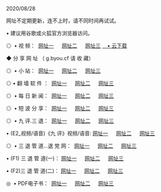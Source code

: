 <p>2020/08/28
<p>网址不定期更新，连不上时，请不同时间再试试。
<p>• 建议用谷歌或火狐官方浏览器访问。
<p>◎  • 视 频： 
<a href="http://mrk.proyectolanuevatierra.com/s/" target="_blank">网址一</a> 　 
<a href="http://mik.proyectolanuevatierra.com/s/" target="_blank">网址二</a> 　 
<a href="http://mok.proyectolanuevatierra.com/tv.html" target="_blank">网址三</a>  
<a href="https://disk.yandex.ru/d/wIUK0uxc3Gk4Ng" target="_blank">　• 云下载 </a></p>

<p> ◆ 分 享 网 址 （ g.byou.cf 请 收 藏） </p>
<p>◎   •  小 站：  
<a href="http://mrk.proyectolanuevatierra.com/f.html" target="_blank">网址一</a> 　 
<a href="http://mik.proyectolanuevatierra.com/h.html" target="_blank">网址二</a> 　 
<a href="http://mok.proyectolanuevatierra.com/k/" target="_blank">网址三</a></p>
<p>◎  • 翻 墙 软 件 ：  
<a href="http://mrk.proyectolanuevatierra.com/ff/" target="_blank">网址一</a> 　 
<a href="http://mik.proyectolanuevatierra.com/s/read/a1_nd.html" target="_blank">网址二</a> 　 
<a href="http://mok.proyectolanuevatierra.com/ff/index.html" target="_blank">网址三</a></p>
<p>◎   • 每 日 新 闻：  
<a href="http://mrk.proyectolanuevatierra.com/day/" target="_blank">网址一</a> 　 
<a href="http://mik.proyectolanuevatierra.com/day/" target="_blank">网址二</a> 　 
<a href="http://mik.proyectolanuevatierra.com/day/index.html" target="_blank">网址三</a></p>
<p>◎   • 短 波 分 享：  
<a href="http://mrk.proyectolanuevatierra.com/h/" target="_blank">网址一</a> 　 
<a href="http://mik.proyectolanuevatierra.com/h/" target="_blank">网址二</a> 　 
<a href="http://mok.proyectolanuevatierra.com/h/index.html" target="_blank">网址三</a></p>
<p>◎   • 九 评.三 退：  
<a href="http://mrk.proyectolanuevatierra.com/t/" target="_blank">网址一</a> 　 
<a href="http://mik.proyectolanuevatierra.com/v2/index.html" target="_blank">网址二</a> 　 
<a href="http://mok.proyectolanuevatierra.com/tt/index.html" target="_blank">网址三</a> 　</p>
<p>  • (E2_视频/语音)《九 评》视频/语音: 
<a href="http://mik.proyectolanuevatierra.com/7738.html" target="_blank">网址一</a> 　 
<a href="http://mrk.proyectolanuevatierra.com/7614.html" target="_blank">网址二</a> 　 
<a href="http://mok.proyectolanuevatierra.com/7633.html" target="_blank">网址三</a></p>
<p>◎   • 三 退 管 道...退 党 网：  
<a href="http://mrk.proyectolanuevatierra.com/go/td1.html" target="_blank">网址一</a> 　 
<a href="http://mik.proyectolanuevatierra.com/go/td2.html" target="_blank">网址二</a> 　 
<a href="http://mok.proyectolanuevatierra.com/go/td3.html" target="_blank">网址三</a></p>
<p>  • (F1) 三 退 管 道(一)： 
<a href="http://mrk.proyectolanuevatierra.com/dd/" target="_blank">网址一</a> 　 
<a href="http://mik.proyectolanuevatierra.com/s/read/a1_tdx.html" target="_blank">网址二</a> 　 
<a href="http://mok.proyectolanuevatierra.com/dd/" target="_blank">网址三</a></p>
<p>  • (F2)三 退 管 道(二)： 
<a href="http://mik.proyectolanuevatierra.com/d/" target="_blank">网址一</a> 　 
<a href="http://mrk.proyectolanuevatierra.com/d/index.html" target="_blank">网址二</a> 　 
<a href="http://mok.proyectolanuevatierra.com/d/" target="_blank">网址三</a></p>
<p>◎   • PDF电子书：  
<a href="http://mrk.proyectolanuevatierra.com/p/" target="_blank">网址一</a> 　 
<a href="http://mik.proyectolanuevatierra.com/p/index.html" target="_blank">网址二</a> 　 
<a href="http://mok.proyectolanuevatierra.com/p/" target="_blank">网址三</a></p>
